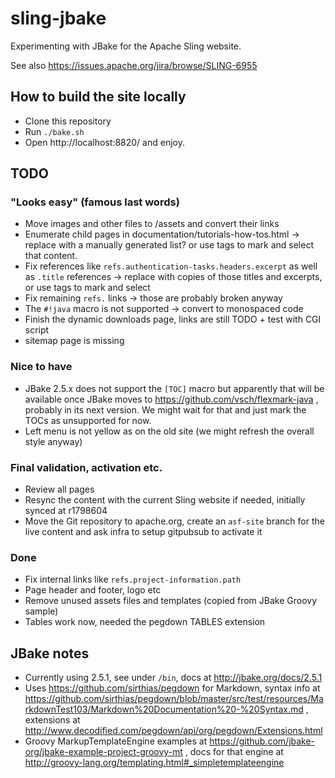 # sling-jbake
Experimenting with JBake for the Apache Sling website.

See also https://issues.apache.org/jira/browse/SLING-6955


## How to build the site locally
* Clone this repository
* Run `./bake.sh`
* Open http://localhost:8820/ and enjoy.

## TODO

### "Looks easy" (famous last words)
* Move images and other files to /assets and convert their links
* Enumerate child pages in documentation/tutorials-how-tos.html -> replace with a manually generated list? or use tags to mark and select that content.
* Fix references like `refs.authentication-tasks.headers.excerpt` as well as `.title` references -> replace with copies of those titles and excerpts, or use tags to mark and select
* Fix remaining `refs.` links -> those are probably broken anyway
* The `#!java` macro is not supported -> convert to monospaced code
* Finish the dynamic downloads page, links are still TODO + test with CGI script
* sitemap page is missing

### Nice to have
* JBake 2.5.x does not support the `[TOC]` macro but apparently that will be available once JBake moves to https://github.com/vsch/flexmark-java , probably in its next version. We might wait for that and just mark the TOCs as unsupported for now.
* Left menu is not yellow as on the old site (we might refresh the overall style anyway)

### Final validation, activation etc.
* Review all pages
* Resync the content with the current Sling website if needed, initially synced at r1798604
* Move the Git repository to apache.org, create an `asf-site` branch for the live content and ask infra to setup gitpubsub to activate it

### Done
* Fix internal links like `refs.project-information.path` 
* Page header and footer, logo etc
* Remove unused assets files and templates (copied from JBake Groovy sample)
* Tables work now, needed the pegdown TABLES extension

## JBake notes
* Currently using 2.5.1, see under `/bin`, docs at http://jbake.org/docs/2.5.1
* Uses https://github.com/sirthias/pegdown for Markdown, syntax info at https://github.com/sirthias/pegdown/blob/master/src/test/resources/MarkdownTest103/Markdown%20Documentation%20-%20Syntax.md , extensions at http://www.decodified.com/pegdown/api/org/pegdown/Extensions.html
* Groovy MarkupTemplateEngine examples at https://github.com/jbake-org/jbake-example-project-groovy-mt , docs for that engine at http://groovy-lang.org/templating.html#_simpletemplateengine
